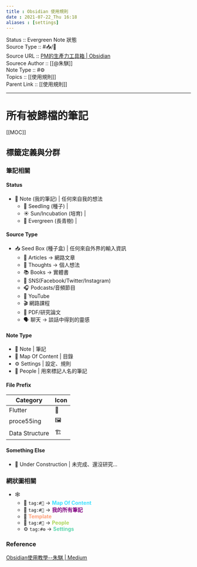 ```yaml
---
title : Obsidian 使用規則
date : 2021-07-22_Thu 16:18
aliases : [settings]
---
```

Status :: Evergreen Note 狀態<br>
Source Type :: #📥/📄 <br>
Source URL :: [PM的生產力工具箱 | Obsidian](https://medium.com/pm%E7%9A%84%E7%94%9F%E7%94%A2%E5%8A%9B%E5%B7%A5%E5%85%B7%E7%AE%B1/tagged/obsidian)<br>
Sourece Author :: [[@朱騏]]<br>
Note Type :: #⚙️ <br>
Topics :: [[使用規則]]<br>
Parent Link :: [[使用規則]]<br>

---
# 所有被歸檔的筆記
[[MOC]]

## 標籤定義與分群
### 筆記相關
#### Status
- 📝 Note (我的筆記) | 任何來自我的想法
	- 🌱 Seedling (種子) |
	- ☀️ Sun/Incubation (培育) |
	- 🌲 Evergreen (長青樹) |

#### Source Type
- 📥 Seed Box (種子盒) | 任何來自外界的輸入資訊
	- 📄 Articles -> 網路文章
	- 💭 Thoughts -> 個人想法
	- 📚️ Books -> 實體書
	- 📮 SNS(Facebook/Twitter/Instagram)
	- 🎧️ Podcasts/音頻節目
	- 📼 YouTube
	- 🎬 網路課程
	- 📜️ PDF/研究論文
	- 🗣 聊天 -> 談話中得到的靈感

#### Note Type
- 📝 Note | 筆記
- 📘 Map Of Content | 目錄
- ⚙️ Settings | 設定、規則
- 👨 People | 用來標記人名的筆記

#### File Prefix
| Category       | Icon |
| -------------- | ---- |
| Flutter        | 🍃   |
| proce55ing     | 🖼️   |
| Data Structure | 🏗    |

#### Something Else
- 🚧 Under Construction | 未完成、還沒研究…

### 網狀圖相關
- 🕸️
	- 📘 `tag:#📘` -> <strong style="color: rgb(64,224,255)">Map Of Content</strong>
	- 📝 `tag:#📝` -> <strong style="color: rgb(128,0,128)">我的所有筆記</strong>
	- 🔲 <strong style="color: rgb(255,160,122)">Template</strong>
	- 👨 `tag:#👨` -> <strong style="color: rgb(173,214,92)">People</strong>
	- ⚙️ `tag:#⚙️` -> <strong style="color: rgb(92,214,173)">Settings</strong>

### Reference
[Obsidian使用教學--朱騏 | Medium](https://medium.com/pm%E7%9A%84%E7%94%9F%E7%94%A2%E5%8A%9B%E5%B7%A5%E5%85%B7%E7%AE%B1/tagged/obsidian)